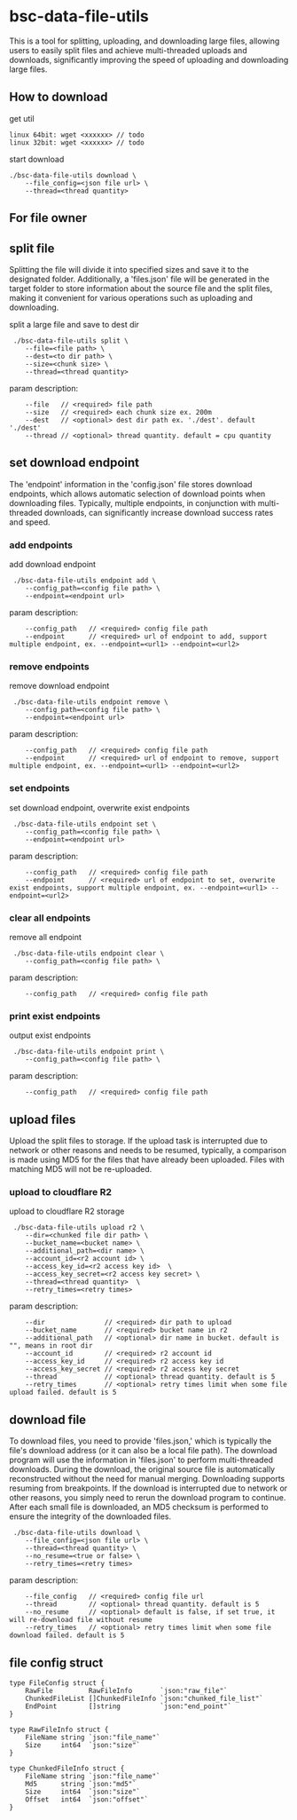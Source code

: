 # bsc-data-file-utils

This is a tool for splitting, uploading, and downloading large files, allowing users to easily split files and achieve multi-threaded uploads and downloads, significantly improving the speed of uploading and downloading large files.

## How to download

get util

```text
linux 64bit: wget <xxxxxx> // todo 
linux 32bit: wget <xxxxxx> // todo 
```

start download

```text
./bsc-data-file-utils download \
    --file_config=<json file url> \
    --thread=<thread quantity>
```

## For file owner

## split file

Splitting the file will divide it into specified sizes and save it to the designated folder. Additionally, a 'files.json' file will be generated in the target folder to store information about the source file and the split files, making it convenient for various operations such as uploading and downloading.

split a large file and save to dest dir

```text
 ./bsc-data-file-utils split \
    --file=<file path> \
    --dest=<to dir path> \
    --size=<chunk size> \
    --thread=<thread quantity>
```

param description:

```text
    --file   // <required> file path
    --size   // <required> each chunk size ex. 200m 
    --dest   // <optional> dest dir path ex. './dest'. default './dest'   
    --thread // <optional> thread quantity. default = cpu quantity
```

## set download endpoint

The 'endpoint' information in the 'config.json' file stores download endpoints, which allows automatic selection of download points when downloading files. Typically, multiple endpoints, in conjunction with multi-threaded downloads, can significantly increase download success rates and speed.

### add endpoints

add download endpoint

```text
 ./bsc-data-file-utils endpoint add \
    --config_path=<config file path> \
    --endpoint=<endpoint url>
```

param description:

```text
    --config_path   // <required> config file path
    --endpoint      // <required> url of endpoint to add, support multiple endpoint, ex. --endpoint=<url1> --endpoint=<url2>
```

### remove endpoints

remove download endpoint

```text
 ./bsc-data-file-utils endpoint remove \
    --config_path=<config file path> \
    --endpoint=<endpoint url>
```

param description:

```text
    --config_path   // <required> config file path
    --endpoint      // <required> url of endpoint to remove, support multiple endpoint, ex. --endpoint=<url1> --endpoint=<url2>
```

### set endpoints

set download endpoint, overwrite exist endpoints

```text
 ./bsc-data-file-utils endpoint set \
    --config_path=<config file path> \
    --endpoint=<endpoint url>
```

param description:

```text
    --config_path   // <required> config file path
    --endpoint      // <required> url of endpoint to set, overwrite exist endpoints, support multiple endpoint, ex. --endpoint=<url1> --endpoint=<url2>
```

### clear all endpoints

remove all endpoint

```text
 ./bsc-data-file-utils endpoint clear \
    --config_path=<config file path> \
```

param description:

```text
    --config_path   // <required> config file path
```

### print exist endpoints

output exist endpoints

```text
 ./bsc-data-file-utils endpoint print \
    --config_path=<config file path> \
```

param description:

```text
    --config_path   // <required> config file path
```

## upload files

Upload the split files to storage. If the upload task is interrupted due to network or other reasons and needs to be resumed, typically, a comparison is made using MD5 for the files that have already been uploaded. Files with matching MD5 will not be re-uploaded.

### upload to cloudflare R2

upload to cloudflare R2 storage

```text
 ./bsc-data-file-utils upload r2 \
    --dir=<chunked file dir path> \
    --bucket_name=<bucket name> \
    --additional_path=<dir name> \
    --account_id=<r2 account id> \
    --access_key_id=<r2 access key id>  \
    --access_key_secret=<r2 access key secret> \
    --thread=<thread quantity>  \
    --retry_times=<retry times>
```

param description:

```text
    --dir               // <required> dir path to upload
    --bucket_name       // <required> bucket name in r2
    --additional_path   // <optional> dir name in bucket. default is "", means in root dir
    --account_id        // <required> r2 account id
    --access_key_id     // <required> r2 access key id
    --access_key_secret // <required> r2 access key secret
    --thread            // <optional> thread quantity. default is 5
    --retry_times       // <optional> retry times limit when some file upload failed. default is 5
```

## download file

To download files, you need to provide 'files.json,' which is typically the file's download address (or it can also be a local file path). The download program will use the information in 'files.json' to perform multi-threaded downloads. During the download, the original source file is automatically reconstructed without the need for manual merging. Downloading supports resuming from breakpoints. If the download is interrupted due to network or other reasons, you simply need to rerun the download program to continue. After each small file is downloaded, an MD5 checksum is performed to ensure the integrity of the downloaded files.

```text
 ./bsc-data-file-utils download \
    --file_config=<json file url> \
    --thread=<thread quantity> \
    --no_resume=<true or false> \
    --retry_times=<retry times>
```

param description:

```text
    --file_config   // <required> config file url
    --thread        // <optional> thread quantity. default is 5
    --no_resume     // <optional> default is false, if set true, it will re-download file without resume
    --retry_times   // <optional> retry times limit when some file download failed. default is 5
```

## file config struct

```golang
type FileConfig struct {
    RawFile         RawFileInfo       `json:"raw_file"`
    ChunkedFileList []ChunkedFileInfo `json:"chunked_file_list"`
    EndPoint        []string          `json:"end_point"`
}

type RawFileInfo struct {
    FileName string `json:"file_name"`
    Size     int64  `json:"size"`
}

type ChunkedFileInfo struct {
    FileName string `json:"file_name"`
    Md5      string `json:"md5"`
    Size     int64  `json:"size"`
    Offset   int64  `json:"offset"`
}
```
